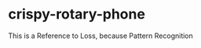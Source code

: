 # crispy-rotary-phone
This is a Reference to Loss, because Pattern Recognition

<!-- Git Push Origin -->